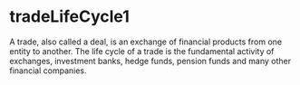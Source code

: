 # tradeLifeCycle1
A trade, also called a deal, is an exchange of financial products from one entity to another. The life cycle of a trade is the fundamental activity of exchanges, investment banks, hedge funds, pension funds and many other financial companies.

